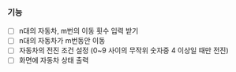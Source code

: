 ### 기능
-[ ] n대의 자동차, m번의 이동 횟수 입력 받기 
-[ ] n대의 자동차가 m번동안 이동 
-[ ] 자동차의 전진 조건 설정 (0~9 사이의 무작위 숫자중 4 이상일 때만 전진)
-[ ] 화면에 자동차 상태 출력